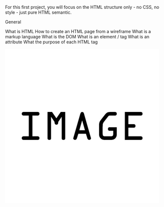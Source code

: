 For this first project, you will focus on the HTML structure only - no CSS, no style - just pure HTML semantic.

General

What is HTML
How to create an HTML page from a wireframe
What is a markup language
What is the DOM
What is an element / tag
What is an attribute
What the purpose of each HTML tag

![htmlfile](/images/Image.jpg)

